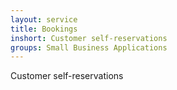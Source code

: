 ```yaml
---
layout: service
title: Bookings
inshort: Customer self-reservations
groups: Small Business Applications
---
```

Customer self-reservations
